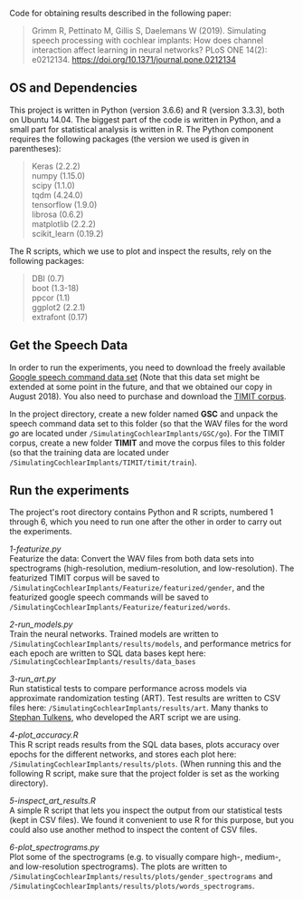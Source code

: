 Code for obtaining results described in the following paper:

> Grimm R, Pettinato M, Gillis S, Daelemans W (2019). Simulating speech processing with cochlear implants: How does channel interaction affect learning in neural networks? PLoS ONE 14(2): e0212134. https://doi.org/10.1371/journal.pone.0212134

## OS and Dependencies

This project is written in Python (version 3.6.6) and R (version 3.3.3), both on Ubuntu 14.04. The biggest part of the code is written in Python, and a small part for statistical analysis is written in R. 
The Python component requires the following packages (the version we used is given in parentheses):
> Keras (2.2.2)  
numpy (1.15.0)  
scipy (1.1.0)  
tqdm (4.24.0)  
tensorflow (1.9.0)  
librosa (0.6.2)  
matplotlib (2.2.2)  
scikit_learn (0.19.2)  

The R scripts, which we use to plot and inspect the results, rely on the following packages: 
> DBI (0.7)  
boot (1.3-18)  
ppcor (1.1)  
ggplot2 (2.2.1)  
extrafont (0.17)  

## Get the Speech Data

In order to run the experiments, you need to download the freely available 
[Google speech command data set](https://ai.googleblog.com/2017/08/launching-speech-commands-dataset.html) (Note that this data set might be extended at some point in the future, and that we obtained our copy in August 2018). You also need to purchase and download the
[TIMIT corpus](https://catalog.ldc.upenn.edu/LDC93S1).  

In the project directory, create a new folder named __GSC__ and unpack the speech command data set to this folder (so that the WAV files for the word *go* are located under `/SimulatingCochlearImplants/GSC/go`). For the TIMIT corpus, create a new folder __TIMIT__ and move the corpus files to this folder (so that the training data are located under `/SimulatingCochlearImplants/TIMIT/timit/train`).


## Run the experiments 

The project's root directory contains Python and R scripts, numbered 1 through 6, which you need to run one after the other in order to carry out the experiments.

*1-featurize.py*      
Featurize the data: Convert the WAV files from both data sets into spectrograms (high-resolution, medium-resolution, and low-resolution). The featurized TIMIT corpus will be saved to `/SimulatingCochlearImplants/Featurize/featurized/gender`, and the featurized google speech commands will be saved to `/SimulatingCochlearImplants/Featurize/featurized/words`.

*2-run_models.py*  
Train the neural networks. Trained models are written to `/SimulatingCochlearImplants/results/models`,
and performance metrics for each epoch are written to SQL data bases kept here: `/SimulatingCochlearImplants/results/data_bases`

*3-run_art.py*  
Run statistical tests to compare performance across models via approximate randomization testing (ART).
Test results are written to CSV files here: `/SimulatingCochlearImplants/results/art`. Many thanks to [Stephan Tulkens](https://github.com/stephantul), who developed the ART script we are using.

*4-plot_accuracy.R*  
This R script reads results from the SQL data bases, plots accuracy over epochs for the different networks, and stores each plot here: `/SimulatingCochlearImplants/results/plots`. (When running this and the following R script, make sure that the project folder is set as the working directory).

*5-inspect_art_results.R*  
A simple R script that lets you inspect the output from our statistical tests (kept in CSV files). 
We found it convenient to use R for this purpose, but you could also use another method to inspect the content of CSV files.

*6-plot_spectrograms.py*  
Plot some of the spectrograms (e.g. to visually compare high-, medium-, and low-resolution spectrograms). The plots are written to `/SimulatingCochlearImplants/results/plots/gender_spectrograms` and `/SimulatingCochlearImplants/results/plots/words_spectrograms`.
